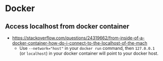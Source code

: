 
# Docker

## Access localhost from docker container

- https://stackoverflow.com/questions/24319662/from-inside-of-a-docker-container-how-do-i-connect-to-the-localhost-of-the-mach
  - Use `--network="host"` in your `docker run` command, then `127.0.0.1` (or `localhost`) in your docker container will point to your docker host.


